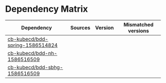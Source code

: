 # Dependency Matrix

Dependency | Sources | Version | Mismatched versions
---------- | ------- | ------- | -------------------
[cb-kubecd/bdd-spring-1586514824](https://github.com/cb-kubecd/bdd-spring-1586514824.git) |  | []() | 
[cb-kubecd/bdd-nh-1586516509](https://github.com/cb-kubecd/bdd-nh-1586516509.git) |  | []() | 
[cb-kubecd/bdd-sbhg-1586516509](https://github.com/cb-kubecd/bdd-sbhg-1586516509.git) |  | []() | 
